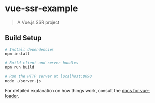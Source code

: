 # vue-ssr-example

> A Vue.js SSR project

## Build Setup

``` bash
# Install dependencies
npm install

# Build client and server bundles
npm run build

# Run the HTTP server at localhost:8090
node ./server.js
```

For detailed explanation on how things work, consult the [docs for vue-loader](http://vuejs.github.io/vue-loader).
